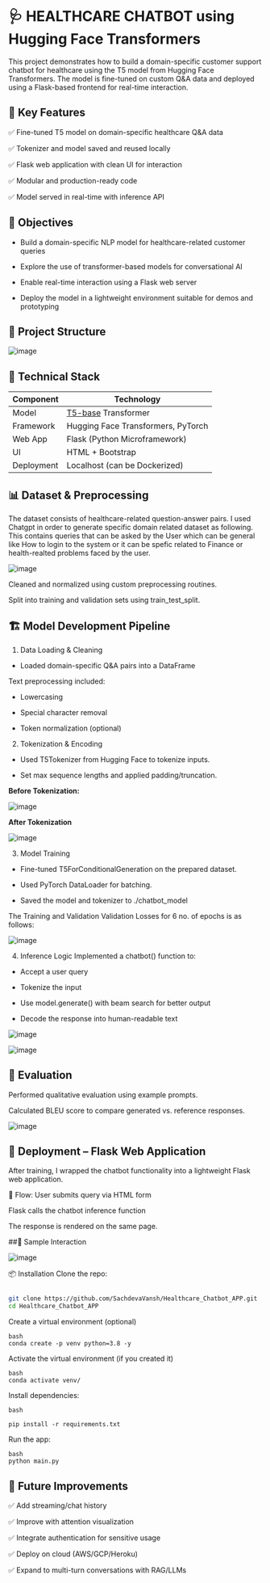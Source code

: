 # 🩺 HEALTHCARE CHATBOT using Hugging Face Transformers
This project demonstrates how to build a domain-specific customer support chatbot for healthcare using the T5 model from Hugging Face Transformers. The model is fine-tuned on custom Q&A data and deployed using a Flask-based frontend for real-time interaction.

## 📌 Key Features
✅ Fine-tuned T5 model on domain-specific healthcare Q&A data

✅ Tokenizer and model saved and reused locally

✅ Flask web application with clean UI for interaction

✅ Modular and production-ready code

✅ Model served in real-time with inference API

## 🧠 Objectives
- Build a domain-specific NLP model for healthcare-related customer queries

- Explore the use of transformer-based models for conversational AI

- Enable real-time interaction using a Flask web server

- Deploy the model in a lightweight environment suitable for demos and prototyping

## 📁 Project Structure

![image](https://github.com/user-attachments/assets/4e32de1f-5f5f-4a29-9290-9afa42791132)

## 🔧 Technical Stack

| Component  | Technology                                            |
| ---------- | ----------------------------------------------------- |
| Model      | [T5-base](https://huggingface.co/t5-base) Transformer |
| Framework  | Hugging Face Transformers, PyTorch                    |
| Web App    | Flask (Python Microframework)                         |
| UI         | HTML + Bootstrap                                      |
| Deployment | Localhost (can be Dockerized)                         |

## 📊 Dataset & Preprocessing
The dataset consists of healthcare-related question-answer pairs. I used Chatgpt in order to generate specific domain related dataset as following. This contains queries that can be asked by the User which can be general like How to login to the system or it can be spefic related to Finance or health-realted problems faced by the user.

![image](https://github.com/user-attachments/assets/487ed6f5-c30a-4976-86bb-5075867bcefc)

Cleaned and normalized using custom preprocessing routines.

Split into training and validation sets using train_test_split.

## 🏗️ Model Development Pipeline
1. Data Loading & Cleaning
   
- Loaded domain-specific Q&A pairs into a DataFrame

Text preprocessing included:

- Lowercasing

- Special character removal

- Token normalization (optional)

2. Tokenization & Encoding
   
- Used T5Tokenizer from Hugging Face to tokenize inputs.

- Set max sequence lengths and applied padding/truncation.

**Before Tokenization:**
  
  ![image](https://github.com/user-attachments/assets/33e2cfe9-a752-4cc2-8abd-36ae75ce1e8f)

**After Tokenization**

![image](https://github.com/user-attachments/assets/948bb2fa-ce86-4eec-839d-ac167992d62d)

3. Model Training
- Fine-tuned T5ForConditionalGeneration on the prepared dataset.

- Used PyTorch DataLoader for batching.

- Saved the model and tokenizer to ./chatbot_model

The Training and Validation Validation Losses for 6 no. of epochs is as follows:

![image](https://github.com/user-attachments/assets/515b4ccd-d225-4e33-a486-3850f57b1264)

4. Inference Logic
Implemented a chatbot() function to:

- Accept a user query

- Tokenize the input

- Use model.generate() with beam search for better output

- Decode the response into human-readable text

![image](https://github.com/user-attachments/assets/22bb652b-6b5f-436d-aaa3-32f66f35eb3e)

![image](https://github.com/user-attachments/assets/f45c96f8-c503-4976-8fe3-bc5054ae7391)

## 🧪 Evaluation
Performed qualitative evaluation using example prompts.

Calculated BLEU score to compare generated vs. reference responses.

![image](https://github.com/user-attachments/assets/7c96f805-4e27-4f77-8971-c589ed5b7f15)


## 💬 Deployment – Flask Web Application
After training, I wrapped the chatbot functionality into a lightweight Flask web application.

🔁 Flow:
User submits query via HTML form

Flask calls the chatbot inference function

The response is rendered on the same page.

##🧪 Sample Interaction

![image](https://github.com/user-attachments/assets/67402bcb-f48d-405b-8c12-b768b30d6079)

📦 Installation
Clone the repo:

```bash

git clone https://github.com/SachdevaVansh/Healthcare_Chatbot_APP.git
cd Healthcare_Chatbot_APP
```
Create a virtual environment (optional)
```
bash
conda create -p venv python=3.8 -y
```
Activate the virtual environment (if you created it)
```
bash
conda activate venv/
```

Install dependencies:
```
bash

pip install -r requirements.txt
```
Run the app:
```
bash
python main.py
```
## 🔮 Future Improvements

✅ Add streaming/chat history

✅ Improve with attention visualization

✅ Integrate authentication for sensitive usage

✅ Deploy on cloud (AWS/GCP/Heroku)

✅ Expand to multi-turn conversations with RAG/LLMs



